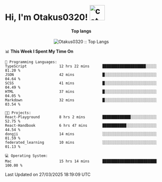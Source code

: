 <h1> Hi, I'm Otakus0320! <img src="https://media.giphy.com/media/mGcNjsfWAjY5AEZNw6/giphy.gif" width="50" alt="cat"></h1>

<h4 align="center">Top langs</h4>

<p align="center"><img src="https://github-readme-stats.vercel.app/api/top-langs/?username=Otakus0320&langs_count=10&theme=tokyonight&layout=compact&timestamp={{random_number}}" alt="Otakus0320 :: Top Langs" /></p>

<!--START_SECTION:waka-->
📊 **This Week I Spent My Time On** 

```text
💬 Programming Languages: 
TypeScript               12 hrs 22 mins      ████████████████████░░░░░   81.20 % 
JSON                     42 mins             █░░░░░░░░░░░░░░░░░░░░░░░░   04.64 % 
SCSS                     41 mins             █░░░░░░░░░░░░░░░░░░░░░░░░   04.49 % 
HTML                     37 mins             █░░░░░░░░░░░░░░░░░░░░░░░░   04.05 % 
Markdown                 32 mins             █░░░░░░░░░░░░░░░░░░░░░░░░   03.54 % 

🐱‍💻 Projects: 
React-Playground         8 hrs 2 mins        █████████████░░░░░░░░░░░░   52.75 % 
React-Handbook           6 hrs 47 mins       ███████████░░░░░░░░░░░░░░   44.54 % 
dongji                   14 mins             ░░░░░░░░░░░░░░░░░░░░░░░░░   01.59 % 
federated_learning       10 mins             ░░░░░░░░░░░░░░░░░░░░░░░░░   01.13 % 

💻 Operating System: 
Mac                      15 hrs 14 mins      █████████████████████████   100.00 % 
```


 Last Updated on 27/03/2025 18:19:09 UTC
<!--END_SECTION:waka-->

